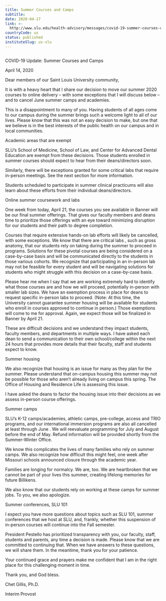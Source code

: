 ```yaml
---
title: Summer Courses and Camps
subtitle: 
date: 2020-04-17
link: >-
  http://www.slu.edu/health-advisory/messages/covid-19-summer-courses-camps.php
countryCode: us
status: published
instituteSlug: us-slu
---
```

![]()

COVID-19 Update: Summer Courses and Camps

April 14, 2020

Dear members of our Saint Louis University community,

It is with a heavy heart that I share our decision to move our summer 2020 courses to online delivery – with some exceptions that I will discuss below – and to cancel June summer camps and academies.

This is a disappointment to many of you. Having students of all ages come to our campus during the summer brings such a welcome light to all of our lives. Please know that this was not an easy decision to make, but one that we believe is in the best interests of the public health on our campus and in local communities.

Academic areas that are exempt

SLU’s School of Medicine, School of Law, and Center for Advanced Dental Education are exempt from these decisions. Those students enrolled in summer courses should expect to hear from their deans/directors soon.

Similarly, there will be exceptions granted for some critical labs that require in-person meetings. See the next section for more information.

Students scheduled to participate in summer clinical practicums will also learn about these efforts from their individual deans/directors.

Online summer coursework and labs

One week from today, April 21, the courses you see available in Banner will be our final summer offerings. That gives our faculty members and deans time to prioritize those offerings with an eye toward minimizing disruption for our students and their path to degree completion.

Courses that require extensive hands-on lab efforts will likely be cancelled, with some exceptions. We know that there are critical labs , such as gross anatomy, that our students rely on taking during the summer to proceed in programs. Solutions for these pivotal courses are being considered on a case-by-case basis and will be communicated directly to the students in those various cohorts. We recognize that participating in an in-person lab may not be feasible for every student and will be navigating solutions for students who might struggle with this decision on a case-by-case basis.

Please hear me when I say that we are working extremely hard to identify what those courses are and how we will proceed, potentially in-person with smaller lab sizes. We have an exemption process in place for deans to request specific in-person labs to proceed. (Note: At this time, the University cannot guarantee summer housing will be available for students who enroll in courses approved to continue in person.) Those exemptions will come to me for approval. Again, we expect those will be finalized in Banner by April 21.

These are difficult decisions and we understand they impact students, faculty members, and departments in multiple ways. I have asked each dean to send a communication to their own school/college within the next 24 hours that provides more details that their faculty, staff and students expect to know.

Summer housing

We also recognize that housing is an issue for many as they plan for the summer. Please understand that on-campus housing this summer may not be possible for those who aren’t already living on campus this spring. The Office of Housing and Residence Life is assessing this issue.

I have asked the deans to factor the housing issue into their decisions as we assess in-person course offerings.

Summer camps

SLU’s K-12 camps​/academies, athletic camps, pre-college, access and TRIO programs, and our international immersion programs are also all cancelled at least through June . We will reevaluate programming for July and August before the end of May. Refund information will be provided shortly from the Summer-Winter Office.

We know this complicates the lives of many families who rely on summer camps. We also recognize how difficult this might feel, one week after Missouri schools announced closure through the academic year.

Families are longing for normalcy. We are, too. We are heartbroken that we cannot be part of your lives this summer, creating lifelong memories for future Billikens.

We also know that our students rely on working at these camps for summer jobs. To you, we also apologize.

Summer conferences, SLU 101

I expect you have more questions about topics such as SLU 101, summer conferences that we host at SLU, and, frankly, whether this suspension of in-person courses will continue into the Fall semester.

President Pestello has prioritized transparency with you, our faculty, staff, students and parents, any time a decision is made. Please know that we are committed to continuing that. When we have answers to these questions, we will share them. In the meantime, thank you for your patience.

Your continued grace and prayers make me confident that I am in the right place for this challenging moment in time.

Thank you, and God bless.

Chet Gillis, Ph.D.

Interim Provost